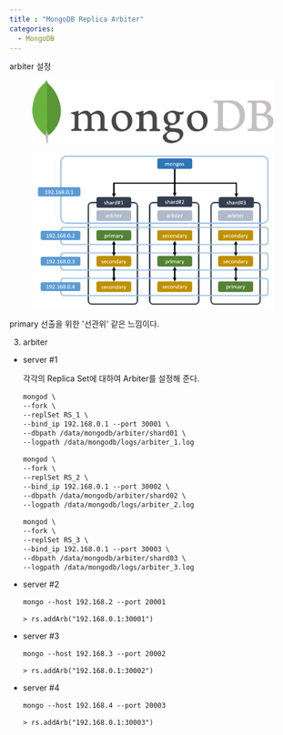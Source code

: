 ```yaml
---
title : "MongoDB Replica Arbiter"
categories:
  - MongoDB
---
```

arbiter 설정

<figure>
  <img src="/assets/images/2019-04-25-MongoDB_Replica/logo.jpg">
  <figcaption></figcaption>
</figure>

<figure>
  <img src="/assets/images/2019-04-25-MongoDB_Replica/cluster.PNG">
  <figcaption></figcaption>
</figure>

primary 선출을 위한 '선관위' 같은 느낌이다.


3. arbiter

- server #1
  
  각각의 Replica Set에 대하여 Arbiter를 설정해 준다.
  ~~~
  mongod \
  --fork \
  --replSet RS_1 \
  --bind_ip 192.168.0.1 --port 30001 \
  --dbpath /data/mongodb/arbiter/shard01 \
  --logpath /data/mongodb/logs/arbiter_1.log
  ~~~

  ~~~
  mongod \
  --fork \
  --replSet RS_2 \
  --bind_ip 192.168.0.1 --port 30002 \
  --dbpath /data/mongodb/arbiter/shard02 \
  --logpath /data/mongodb/logs/arbiter_2.log
  ~~~

  ~~~
  mongod \
  --fork \
  --replSet RS_3 \
  --bind_ip 192.168.0.1 --port 30003 \
  --dbpath /data/mongodb/arbiter/shard03 \
  --logpath /data/mongodb/logs/arbiter_3.log
  ~~~

- server #2

  ~~~
  mongo --host 192.168.2 --port 20001
  ~~~

  ~~~
  > rs.addArb("192.168.0.1:30001")
  ~~~

- server #3

  ~~~
  mongo --host 192.168.3 --port 20002
  ~~~

  ~~~
  > rs.addArb("192.168.0.1:30002")
  ~~~

- server #4

  ~~~
  mongo --host 192.168.4 --port 20003
  ~~~

  ~~~
  > rs.addArb("192.168.0.1:30003")
  ~~~
